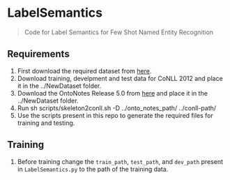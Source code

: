 # LabelSemantics
> Code for Label Semantics for Few Shot Named Entity Recognition

## Requirements
1. First download the required dataset from [here](https://cemantix.org/conll/2012/data.html).
2. Download training, develpment and test data for CoNLL 2012 and place it in the ../NewDataset folder.
3. Download the OntoNotes Release 5.0 from [here](https://borealisdata.ca/dataset.xhtml?persistentId=doi:10.5683/SP2/KPKFPI) and place it in the ../NewDataset folder.
4. Run  sh scripts/skeleton2conll.sh -D ../onto_notes_path/ ../conll-path/
5. Use the scripts present in this repo to generate the required files for training and testing.

## Training
1. Before training change the `train_path`, `test_path`, and `dev_path` present in `LabelSemantics.py` to the path of the training data.